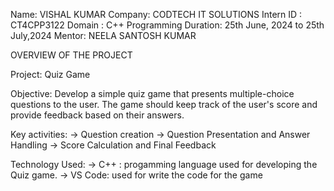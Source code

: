  Name: VISHAL KUMAR
 Company: CODTECH IT SOLUTIONS
 Intern ID : CT4CPP3122
 Domain : C++ Programming 
 Duration: 25th June, 2024 to 25th July,2024
 Mentor: NEELA SANTOSH KUMAR

 OVERVIEW OF THE PROJECT

 Project: Quiz Game
 
 Objective: 
 Develop a simple quiz game that presents multiple-choice questions to the
 user. The game should keep track of the user's score and provide feedback
 based on their answers.

 Key activities:
 -> Question creation
 -> Question Presentation and Answer Handling
 -> Score Calculation and Final Feedback



 Technology Used:
 -> C++ : progamming language used for developing the Quiz game.
 -> VS Code: used for write the code for the game 
 

 

 
 
 
